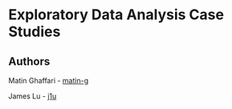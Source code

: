 # Exploratory Data Analysis Case Studies
## Authors 
Matin Ghaffari - [matin-g](https://github.com/matin-g)

James Lu - [j1u](https://github.com/j1u)
